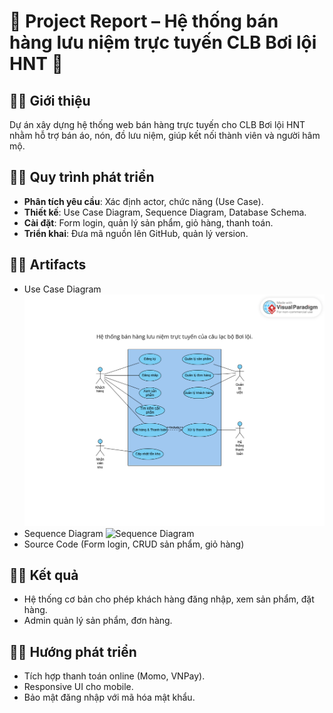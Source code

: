 # 🌊 Project Report – Hệ thống bán hàng lưu niệm trực tuyến CLB Bơi lội HNT 🌊

## 🏊‍♀️ Giới thiệu
Dự án xây dựng hệ thống web bán hàng trực tuyến cho CLB Bơi lội HNT nhằm hỗ trợ bán áo, nón, đồ lưu niệm, giúp kết nối thành viên và người hâm mộ.

## 🏊‍♀️ Quy trình phát triển
- **Phân tích yêu cầu**: Xác định actor, chức năng (Use Case).  
- **Thiết kế**: Use Case Diagram, Sequence Diagram, Database Schema.  
- **Cài đặt**: Form login, quản lý sản phẩm, giỏ hàng, thanh toán.  
- **Triển khai**: Đưa mã nguồn lên GitHub, quản lý version.

## 🏊‍♀️ Artifacts
- Use Case Diagram
![Use Case Diagram](https://github.com/miao0w025/BT-LAB/blob/main/LAB02/UseCaseDiagram.png?raw=true)
- Sequence Diagram
![Sequence Diagram](https://github.com/miao0w025/BT-LAB/blob/main/LAB03/SquenceDiagram.png?raw=true)
- Source Code (Form login, CRUD sản phẩm, giỏ hàng)

## 🏊‍♀️ Kết quả
- Hệ thống cơ bản cho phép khách hàng đăng nhập, xem sản phẩm, đặt hàng.
- Admin quản lý sản phẩm, đơn hàng.

## 🏊‍♀️ Hướng phát triển
- Tích hợp thanh toán online (Momo, VNPay).
- Responsive UI cho mobile.
- Bảo mật đăng nhập với mã hóa mật khẩu.
